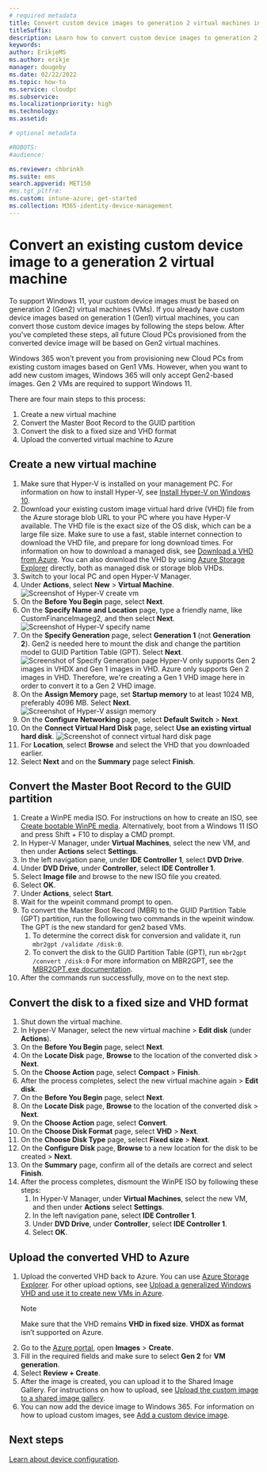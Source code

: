 ```yaml
---
# required metadata
title: Convert custom device images to generation 2 virtual machines in Windows 365
titleSuffix:
description: Learn how to convert custom device images to generation 2 virtual machines in Windows 365.
keywords:
author: ErikjeMS 
ms.author: erikje
manager: dougeby
ms.date: 02/22/2022
ms.topic: how-to
ms.service: cloudpc
ms.subservice:
ms.localizationpriority: high
ms.technology:
ms.assetid: 

# optional metadata

#ROBOTS:
#audience:

ms.reviewer: chbrinkh
ms.suite: ems
search.appverid: MET150
#ms.tgt_pltfrm:
ms.custom: intune-azure; get-started
ms.collection: M365-identity-device-management
---
```


# Convert an existing custom device image to a generation 2 virtual machine

To support Windows 11, your custom device images must be based on generation 2 (Gen2) virtual machines (VMs). If you already have custom device images based on generation 1 (Gen1) virtual machines, you can convert those custom device images by following the steps below. After you've completed these steps, all future Cloud PCs provisioned from the converted device image will be based on Gen2 virtual machines.

Windows 365 won't prevent you from provisioning new Cloud PCs from existing custom images based on Gen1 VMs. However, when you want to add new custom images, Windows 365 will only accept Gen2-based images. Gen 2 VMs are required to support Windows 11.

There are four main steps to this process:

1. Create a new virtual machine
2. Convert the Master Boot Record to the GUID partition
3. Convert the disk to a fixed size and VHD format
4. Upload the converted virtual machine to Azure

## Create a new virtual machine

1. Make sure that Hyper-V is installed on your management PC. For information on how to install Hyper-V, see [Install Hyper-V on Windows 10](/virtualization/hyper-v-on-windows/quick-start/enable-hyper-v).
2. Download your existing custom image virtual hard drive (VHD) file from the Azure storage blob URL to your PC where you have Hyper-V available.
    The VHD file is the exact size of the OS disk, which can be a large file size. Make sure to use a fast, stable internet connection to download the VHD file, and prepare for long download times.
    For information on how to download a managed disk, see [Download a VHD from Azure](/azure/virtual-machines/windows/download-vhd#generate-download-url).
    You can also download the VHD by using [Azure Storage Explorer](https://azure.microsoft.com/features/storage-explorer/) directly, both as managed disk or storage blob VHDs.
3. Switch to your local PC and open Hyper-V Manager.
4. Under **Actions**, select **New** > **Virtual Machine**.
    ![Screenshot of Hyper-V create vm](./media/device-images-convert-generation-2/create-vm.png)
5. On the **Before You Begin** page, select **Next**.
6. On the **Specify Name and Location** page, type a friendly name, like CustomFinanceImageg2, and then select **Next**.
    ![Screenshot of Hyper-V specify name](./media/device-images-convert-generation-2/specify-name.png)
7. On the **Specify Generation** page, select **Generation 1** (not **Generation 2**). Gen2 is needed here to mount the disk and change the partition model to GUID Partition Table (GPT). Select **Next**.
    ![Screenshot of Specify Generation page](./media/device-images-convert-generation-2/specify-generation.png)
  Hyper-V only supports Gen 2 images in VHDX and Gen 1 images in VHD. Azure only supports Gen 2 images in VHD. Therefore, we're creating a Gen 1 VHD image here in order to convert it to a Gen 2 VHD image.
8. On the **Assign Memory** page, set **Startup memory** to at least 1024 MB, preferably 4096 MB. Select **Next**.
    ![Screenshot of Hyper-V assign memory](./media/device-images-convert-generation-2/assign-memory.png)
9. On the **Configure Networking** page, select **Default Switch** > **Next**.
10. On the **Connect Virtual Hard Disk** page, select **Use an existing virtual hard disk**.
    ![Screenshot of connect virtual hard disk page](./media/device-images-convert-generation-2/connect-virtual-hard-disk.png)
11. For **Location**, select **Browse** and select the VHD that you downloaded earlier.
12. Select **Next** and on the **Summary** page select **Finish**.

## Convert the Master Boot Record to the GUID partition

1. Create a WinPE media ISO. For instructions on how to create an ISO, see [Create bootable WinPE media](/windows-hardware/manufacture/desktop/winpe-create-usb-bootable-drive). Alternatively, boot from a Windows 11 ISO and press Shift + F10 to display a CMD prompt.
2. In Hyper-V Manager, under **Virtual Machines**, select the new VM, and then under **Actions** select **Settings**.
3. In the left navigation pane, under **IDE Controller 1**, select **DVD Drive**.
4. Under **DVD Drive**, under **Controller**, select **IDE Controller 1**.
5. Select **Image file** and browse to the new ISO file you created.
6. Select **OK**.
7. Under **Actions**, select **Start**.
8. Wait for the wpeinit command prompt to open.
9. To convert the Master Boot Record (MBR) to the GUID Partition Table (GPT) partition, run the following two commands in the wpeinit window. The GPT is the new standard for gen2 based VMs.
    1. To determine the correct disk for conversion and validate it, run ````mbr2gpt /validate /disk:0````.
    2. To convert the disk to the GUID Partition Table (GPT), run ````mbr2gpt /convert /disk:0````
    For more information on MBR2GPT, see the [MBR2GPT.exe documentation](/windows/deployment/mbr-to-gpt).
10. After the commands run successfully, move on to the next step.

## Convert the disk to a fixed size and VHD format

1. Shut down the virtual machine.
2. In Hyper-V Manager, select the new virtual machine > **Edit disk** (under **Actions**).
3. On the **Before You Begin** page, select **Next**.
4. On the **Locate Disk** page, **Browse** to the location of the converted disk > **Next**.
5. On the **Choose Action** page, select **Compact** > **Finish**.
6. After the process completes, select the new virtual machine again > **Edit disk**.
7. On the **Before You Begin** page, select **Next**.
8. On the **Locate Disk** page, **Browse** to the location of the converted disk > **Next**.
9. On the **Choose Action** page, select **Convert**.
10. On the **Choose Disk Format** page, select **VHD** > **Next**.
11. On the **Choose Disk Type** page, select **Fixed size** > **Next**.
12. On the **Configure Disk** page, **Browse** to a new location for the disk to be created > **Next**.
13. On the **Summary** page, confirm all of the details are correct and select **Finish**.
14. After the process completes, dismount the WinPE ISO by following these steps:
    1. In Hyper-V Manager, under **Virtual Machines**, select the new VM, and then under **Actions** select **Settings**.
    2. In the left navigation pane, select **IDE Controller 1**.
    3. Under **DVD Drive**, under **Controller**, select **IDE Controller 1**.
    4. Select **OK**.

## Upload the converted VHD to Azure

1. Upload the converted VHD back to Azure. You can use [Azure Storage Explorer](https://azure.microsoft.com/features/storage-explorer/). For other upload options, see [Upload a generalized Windows VHD and use it to create new VMs in Azure](/azure/virtual-machines/windows/upload-generalized-managed).
    > [!Note]
    > Make sure that the VHD remains **VHD in fixed size**. **VHDX as format** isn’t supported on Azure.
2. Go to the [Azure portal](https://portal.azure.com), open **Images** > **Create**.
3. Fill in the required fields and make sure to select **Gen 2** for **VM generation**.
4. Select **Review + Create**.
5. After the image is created, you can upload it to the Shared Image Gallery. For instructions on how to upload, see [Upload the custom image to a shared image gallery](/azure/lab-services/upload-custom-image-shared-image-gallery#upload-the-custom-image-to-a-shared-image-gallery).
6. You can now add the device image to Windows 365. For information on how to upload custom images, see [Add a custom device image](add-device-images.md#add-a-custom-device-image).

<!-- ########################## -->
## Next steps

[Learn about device configuration](device-configuration.md).

